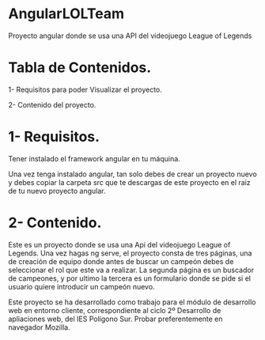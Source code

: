 # AngularLOLTeam
Proyecto angular donde se usa una API del videojuego League of Legends

# Tabla de Contenidos.

1- Requisitos para poder Visualizar el proyecto.

2- Contenido del proyecto.


# 1- Requisitos.

Tener instalado el framework angular en tu máquina.

Una vez tenga instalado angular, tan solo debes de crear un proyecto nuevo y debes copiar la carpeta src que te descargas de este proyecto en el raiz de tu nuevo proyecto angular.

# 2- Contenido.

Este es un proyecto donde se usa una Api del videojuego League of Legends. Una vez hagas ng serve, el proyecto consta de tres páginas, una de creación de equipo donde antes de buscar un campeón debes de seleccionar el rol que este va a realizar. La segunda página es un buscador de campeones, y por ultimo la tercera es un formulario donde se pide si el usuario quiere introducir un campeón nuevo.

Este proyecto se ha desarrollado como trabajo para el módulo de desarrollo web en entorno cliente, correspondiente al ciclo 2º Desarrollo de apliaciones web, del IES Polígono Sur.
Probar preferentemente en navegador Mozilla.
